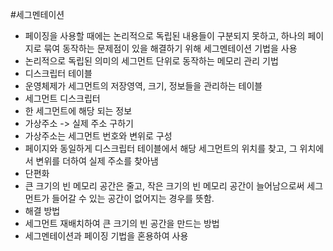 #세그멘테이션

- 페이징을 사용할 때에는 논리적으로 독립된 내용들이 구분되지 못하고, 하나의 페이지로 묶여 동작하는 문제점이 있을 해결하기 위해 세그멘테이션 기법을 사용
- 논리적으로 독립된 의미의 세그먼트 단위로 동작하는 메모리 관리 기법
- 디스크립터 테이블
 - 운영체제가 세그먼트의 저장영역, 크기, 정보들을 관리하는 테이블
- 세그먼트 디스크립터
 - 한 세그먼트에 해당 되는 정보
- 가상주소 -> 실제 주소 구하기
 - 가상주소는 세그먼트 번호와 변위로 구성
 - 페이지와 동일하게 디스크립터 테이블에서 해당 세그먼트의 위치를 찾고, 그 위치에서 변위를 더하여 실제 주소를 찾아냄
- 단편화
 - 큰 크기의 빈 메모리 공간은 줄고, 작은 크기의 빈 메모리 공간이 늘어남으로써 세그먼트가 들어갈 수 있는 공간이 없어지는 경우를 뜻함.
 - 해결 방법
 - 세그먼트 재배치하여 큰 크기의 빈 공간을 만드는 방법
 - 세그멘테이션과 페이징 기법을 혼용하여 사용